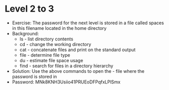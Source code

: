 # Level 2 to 3

- Exercise: The password for the next level is stored in a file called spaces in this filename located in the home directory
- Background:
  - ls - list directory contents
  - cd - change the working directory
  - cat - concatenate files and print on the standard output
  - file - determine file type
  - du - estimate file space usage
  - find - search for files in a directory hierarchy
- Solution: Use the above commands to open the - file where the password is stored in
- Password: MNk8KNH3Usiio41PRUEoDFPqfxLPlSmx
